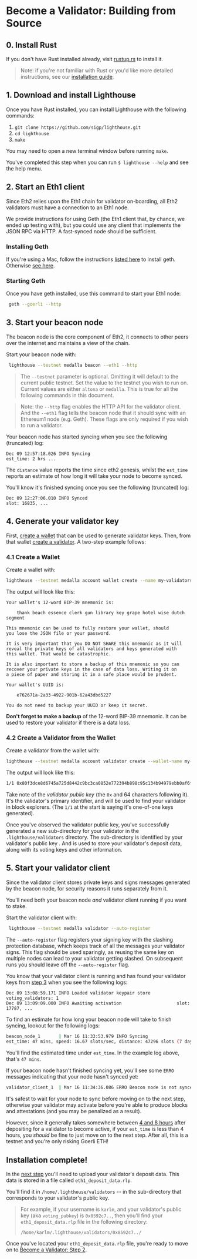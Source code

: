 # Become a Validator: Building from Source

## 0. Install Rust
If you don't have Rust installed already, visit [rustup.rs](https://rustup.rs/) to install it.

> Note:  if you're not familiar with Rust or you'd like more detailed instructions, see our  [installation guide](./installation.md).


## 1. Download and install Lighthouse

Once you have Rust installed, you can install Lighthouse with the following commands:

1.  `git clone https://github.com/sigp/lighthouse.git`
2.  `cd lighthouse`
4.  `make`

You may need to open a new terminal window before running `make`.

You've completed this step when you can run `$ lighthouse --help` and see the
help menu.


## 2. Start an Eth1 client

Since Eth2 relies upon the Eth1 chain for validator on-boarding, all Eth2 validators must have a connection to an Eth1 node.

We provide instructions for using Geth (the Eth1 client that, by chance, we ended up testing with), but you could use any client that implements the JSON RPC via HTTP. A fast-synced node should be sufficient.

### Installing Geth
If you're using a Mac, follow the instructions [listed here](https://github.com/ethereum/go-ethereum/wiki/Installation-Instructions-for-Mac) to install geth. Otherwise [see here](https://github.com/ethereum/go-ethereum/wiki/Installing-Geth).

### Starting Geth

Once you have geth installed, use this command to start your Eth1 node:

```bash
 geth --goerli --http
```

## 3. Start your beacon node

The beacon node is the core component of Eth2, it connects to other peers over
the internet and maintains a view of the chain.

Start your beacon node with:

```bash
 lighthouse --testnet medalla beacon --eth1 --http
```

> The `--testnet` parameter is optional. Omitting it will default to the
> current public testnet. Set the value to the testnet you wish to run on.
> Current values are either `altona` or `medalla`. This is true for all the
> following commands in this document.

>Note:  the `--http` flag enables the HTTP API for the validator client. And the `--eth1` flag tells the beacon node that it should sync with an Ethereum1 node (e.g. Geth). These flags are only required if you wish to run a validator.


Your beacon node has started syncing when you see the following (truncated)
log:

```
Dec 09 12:57:18.026 INFO Syncing
est_time: 2 hrs ...
```

The `distance` value reports the time since eth2 genesis, whilst the `est_time`
reports an estimate of how long it will take your node to become synced.

You'll know it's finished syncing once you see the following (truncated) log:

```
Dec 09 12:27:06.010 INFO Synced
slot: 16835, ...
```


## 4. Generate your validator key

First, [create a wallet](./wallet-create.md) that can be used to generate
validator keys. Then, from that wallet [create a
validator](./validator-create.md). A two-step example follows:

### 4.1 Create a Wallet

Create a wallet with:

```bash
lighthouse --testnet medalla account wallet create --name my-validators --passphrase-file my-validators.pass
```

The output will look like this:

```
Your wallet's 12-word BIP-39 mnemonic is:

	thank beach essence clerk gun library key grape hotel wise dutch segment

This mnemonic can be used to fully restore your wallet, should
you lose the JSON file or your password.

It is very important that you DO NOT SHARE this mnemonic as it will
reveal the private keys of all validators and keys generated with
this wallet. That would be catastrophic.

It is also important to store a backup of this mnemonic so you can
recover your private keys in the case of data loss. Writing it on
a piece of paper and storing it in a safe place would be prudent.

Your wallet's UUID is:

	e762671a-2a33-4922-901b-62a43dbd5227

You do not need to backup your UUID or keep it secret.
```

**Don't forget to make a backup** of the 12-word BIP-39 mnemonic. It can be
used to restore your validator if there is a data loss.

### 4.2 Create a Validator from the Wallet

Create a validator from the wallet with:

```bash
lighthouse --testnet medalla account validator create --wallet-name my-validators --wallet-passphrase my-validators.pass --count 1
```

The output will look like this:

```bash
1/1	0x80f3dce8d6745a725d8442c9bc3ca0852e772394b898c95c134b94979ebb0af6f898d5c5f65b71be6889185c486918a7
```

Take note of the _validator public key_ (the `0x` and 64 characters following
it). It's the validator's primary identifier, and will be used to find your
validator in block explorers. (The `1/1` at the start is saying it's one-of-one
keys generated).

Once you've observed the validator public key, you've successfully generated a
new sub-directory for your validator in the `.lighthouse/validators` directory.
The sub-directory is identified by your validator's public key . And is used to
store your validator's deposit data, along with its voting keys and other
information.


## 5. Start your validator client

Since the validator client stores private keys and signs messages generated by the beacon node, for security reasons it runs separately from it.

You'll need both your beacon node _and_ validator client running if you want to
stake.

Start the validator client with:

```bash
 lighthouse --testnet medalla validator --auto-register
```

The `--auto-register` flag registers your signing key with the slashing protection database, which
keeps track of all the messages your validator signs. This flag should be used sparingly,
as reusing the same key on multiple nodes can lead to your validator getting slashed. On subsequent
runs you should leave off the `--auto-register` flag.

You know that your validator client is running and has found your validator keys from [step 3](become-a-validator-source.html#3-start-your-beacon-node) when you see the following logs:

```
Dec 09 13:08:59.171 INFO Loaded validator keypair store          voting_validators: 1
Dec 09 13:09:09.000 INFO Awaiting activation                     slot: 17787, ...
```


To find an estimate for how long your beacon node will take to finish syncing, lookout for the following logs:

```bash
beacon_node_1       | Mar 16 11:33:53.979 INFO Syncing
est_time: 47 mins, speed: 16.67 slots/sec, distance: 47296 slots (7 days 14 hrs), peers: 3, service: slot_notifier
```

You'll find the estimated time under `est_time`. In the example log above, that's `47 mins`.

If your beacon node hasn't finished syncing yet, you'll see some `ERRO`
messages indicating that your node hasn't synced yet:

```bash
validator_client_1  | Mar 16 11:34:36.086 ERRO Beacon node is not synced               current_epoch: 6999, node_head_epoch: 5531, service: duties
```

It's safest to wait for your node to sync before moving on to the next step, otherwise your validator may activate before you're able to produce blocks and attestations (and you may be penalized as a result).

However, since it generally takes somewhere between [4 and 8 hours](./faq.md) after depositing for a validator to become active, if your `est_time` is less than 4 hours, you _should_ be fine to just move on to the next step. After all, this is a testnet and you're only risking Goerli ETH!

## Installation complete!

In the [next step](become-a-validator.html#2-submit-your-deposit-to-goerli) you'll need to upload your validator's deposit data. This data is stored in a file called `eth1_deposit_data.rlp`.

You'll find it in `/home/.lighthouse/validators` -- in the sub-directory that corresponds to your validator's public key.

> For example, if your username is `karlm`, and your validator's public key (aka `voting_pubkey`) is `0x8592c7..`, then you'll find your `eth1_deposit_data.rlp` file in the following directory:
>
>`/home/karlm/.lighthouse/validators/0x8592c7../`

Once you've located your `eth1_deposit_data.rlp` file, you're ready to move on to [Become a Validator: Step 2](become-a-validator.html#2-submit-your-deposit-to-goerli).
